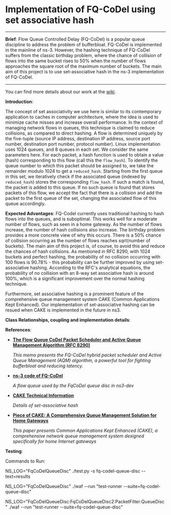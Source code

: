# Implementation of FQ-CoDel using set associative hash
---
**Brief**: Flow Queue Controlled Delay (FQ-CoDel) is a popular queue discipline to address the
problem of bufferbloat. FQ-CoDel is implemented in the mainline of ns-3. However, the
hashing technique of FQ-CoDel suffers from the classic birthday problem, where the chance
of collision of flows into the same bucket rises to 50% when the number of flows approaches
the square root of the maximum number of buckets. The main aim of this project is to use
set-associative hash in the ns-3 implementation of FQ-CoDel.

---

You can find more details about our work at the [wiki](https://github.com/shrinidhi99/set-associative-hash-fq-codel-ns-3/wiki).

**Introduction**:

The concept of set associativity we use here is similar to its contemporary application to caches in computer architecture, where the idea is used to minimize cache misses and increase overall performance. In the context of managing network flows in queues, this technique is claimed to reduce collisions, as compared to direct hashing. A flow is determined uniquely by the five-tuple (source IP address, destination IP address, source port number, destination port number, protocol number). Linux implementation uses 1024 queues, and 8 queues in each set. We consider the same parameters here. For each packet, a hash function is used to obtain a value (hash) corresponding to this flow (call this the ```flow_hash```). To identify the queue number to which this packet should be assigned to, we take the remainder modulo 1024 to get a ```reduced_hash```. Starting from the first queue in this set, we iteratively check if the associated queue (indexed by ```reduced_hash```) stores the corresponding ```flow_hash```. If such a match is found, the packet is added to this queue. If no such queue is found that stores packets of this flow, we accept the fact that there is a collision and add the packet to the first queue of the set, changing the associated flow of this queue accordingly.

**Expected Advantages**: FQ-Codel currently uses traditional hashing to hash flows into the queues, and is suboptimal. This works well for a moderate number of flows, such as seen in a home gateway. As the number of flows increase, the number of hash collisions also increase. The birthday problem provides a more concrete view of why this occurs. There is a 50% chance of collision occurring as the number of flows reaches sqrt(number of buckets). The main aim of this project is, of course, to avoid this and reduce the chances of hash collisions. As mentioned in RFC 8290, with 1024 buckets and perfect hashing, the probability of no collision occurring with 100 flows is 90.78% - this probability can be further improved by using set-associative hashing. According to the RFC's analytical equations, the probability of no collision with an 8-way set associative hash is around 100%, which is a significant improvement over the normal hashing technique.

Furthermore, set associative hashing is a prominent feature of the comprehensive queue management system CAKE (Common Applications Kept Enhanced). Our implementation of set-associative hashing can be resued when CAKE is implemented in the future in ns3.

**Class Relationships, coupling and implementation details**: 

**References**:
* [**The Flow Queue CoDel Packet Scheduler and Active Queue Management Algorithm (RFC 8290)**](https://tools.ietf.org/html/rfc8290) 
  
  _This memo presents the FQ-CoDel hybrid packet scheduler and Active Queue Management (AQM) algorithm, a powerful tool for fighting bufferbloat and reducing latency._

* [**ns-3 code of FQ-CoDel**](https://gitlab.com/nsnam/ns-3-dev/blob/master/src/traffic-control/model/fq-codel-queue-disc.h) 
  
  _A flow queue used by the FqCoDel queue disc in ns3-dev_

* [**CAKE Technical Information**](https://www.bufferbloat.net/projects/codel/wiki/CakeTechnical/)
  
  _Details of set-associative hash_
 
* [**Piece of CAKE: A Comprehensive Queue Management Solution for Home Gateways**](https://arxiv.org/pdf/1804.07617.pdf)

  _This paper presents Common Applications Kept Enhanced (CAKE), a comprehensive network queue management system designed specifically for home Internet gateways_
  
**Testing**: 

Commands to Run:

NS_LOG="FqCoDelQueueDisc" ./test.py -s fq-codel-queue-disc --text=results

NS_LOG="FqCoDelQueueDisc" ./waf --run "test-runner --suite=fq-codel-queue-disc"

NS_LOG="FqCoDelQueueDisc:FqCoDelQueueDisc2:PacketFilter:QueueDisc" ./waf --run "test-runner --suite=fq-codel-queue-disc"

